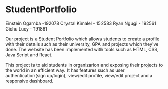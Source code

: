 # StudentPortfolio
Einstein Ogamba -192078	
Crystal Kimalel - 152583
Ryan Ngugi - 192561
Gichu Lucy - 191861

Our project is a Student Portfolio which allows students to create a profile with their details such as their university, GPA and projects which they've done. The website has been implemented with tools such as HTML, CSS, Java Script and React.

This project is to aid students in organizarion and exposing their projects to the world in an efficient way. It has features such as user authentication(sign up/login), view/edit profile, view/edit project and a responsive dashboard.